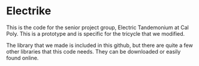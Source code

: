 # Electrike
This is the code for the senior project group, Electric Tandemonium at Cal Poly.  This is a prototype and is specific for the tricycle that we modified.

The library that we made is included in this github, but there are quite a few other libraries that this code needs.  They can be downloaded or easily found online.
